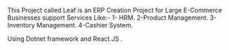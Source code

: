 This Project called Leaf is an ERP Creation Project for Large E-Commerce Businesses support Services Like:- 
1- HRM.
2-Product Management.
3-Inventory Management.
4-Cashier System.

Using Dotnet framework and React.JS .

